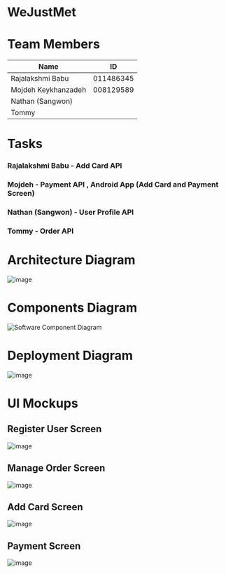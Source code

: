 # WeJustMet
# Team Members

| Name | ID |
| --- | --- |
| Rajalakshmi Babu | 011486345 |
| Mojdeh Keykhanzadeh | 008129589 |
| Nathan (Sangwon) |  |
| Tommy |  |



# Tasks
### Rajalakshmi Babu - Add Card API
### Mojdeh - Payment API , Android App (Add Card and Payment Screen)
### Nathan (Sangwon) - User Profile API
### Tommy - Order API

# Architecture Diagram
![image](https://user-images.githubusercontent.com/30476448/57498846-5cd89400-7292-11e9-9aac-5a00b9244779.png)

# Components Diagram
![Software Component Diagram](https://user-images.githubusercontent.com/14917279/57505383-0167cf80-72ad-11e9-805f-bec8eea24d8b.png)

# Deployment Diagram
![image](https://user-images.githubusercontent.com/30476448/57506537-eb5c0e00-72b0-11e9-9855-594af0727923.png)

# UI Mockups 

## Register User Screen

![image](https://user-images.githubusercontent.com/33049718/57508892-a38cb500-72b7-11e9-94a4-6832603a97ab.png)

## Manage Order Screen 

![image](https://user-images.githubusercontent.com/33049718/57508953-cfa83600-72b7-11e9-83c9-624bbd30cc2c.png)

## Add Card Screen

![image](https://user-images.githubusercontent.com/33049718/57508999-ee0e3180-72b7-11e9-93b1-9f2f2d1a258c.png)

## Payment Screen

![image](https://user-images.githubusercontent.com/33049718/57509035-0a11d300-72b8-11e9-8dea-e8d7b7ddae65.png)
